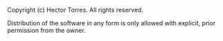 Copyright (c) Hector Torres. All rights reserved.
 
Distribution of the software in any form is only allowed with
explicit, prior permission from the owner.